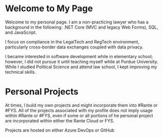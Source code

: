 # Welcome to My Page
Welcome to my personal page. I am a non-practicing lawyer who has a background in the following: .NET Core (MVC and legacy Web Forms), SQL, and JavaScript. 

I focus on compliance in the LegalTech and RegTech environment, particularly cross-border data exchanges coupled with data privacy. 

I became interested in software development while in elementary school; however, I did not pursue it until teaching myself while at Purdue University. While I studied Political Science and attend law school, I kept improving my technical skills.

# Personal Projects
At times, I build my own projects and might incorporate them into #Rante or #FYS. All of the projects associated with my profile does not imply usage within #Rante or #FYS, even if some or all portions of he personal project are incorporated within either the Rante Cloud or FYS.

Projects are hosted on either Azure DevOps or GitHub
